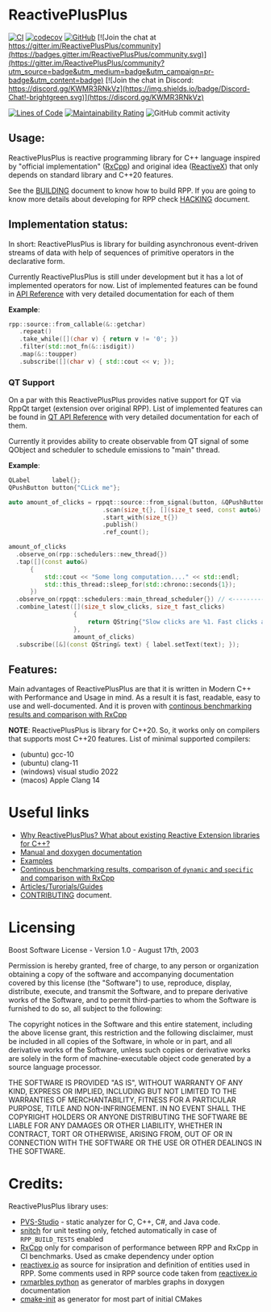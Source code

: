 # ReactivePlusPlus
[![CI](https://github.com/victimsnino/ReactivePlusPlus/actions/workflows/ci.yml/badge.svg)](https://github.com/victimsnino/ReactivePlusPlus/actions/workflows/ci.yml)
[![codecov](https://codecov.io/gh/victimsnino/ReactivePlusPlus/branch/main/graph/badge.svg?token=INEHPRF18E)](https://codecov.io/gh/victimsnino/ReactivePlusPlus) 
[![GitHub](https://img.shields.io/github/license/victimsnino/ReactivePlusPlus)](https://github.com/victimsnino/ReactivePlusPlus/blob/main/LICENSE)
[![Join the chat at https://gitter.im/ReactivePlusPlus/community](https://badges.gitter.im/ReactivePlusPlus/community.svg)](https://gitter.im/ReactivePlusPlus/community?utm_source=badge&utm_medium=badge&utm_campaign=pr-badge&utm_content=badge) 
[![Join the chat in Discord: https://discord.gg/KWMR3RNkVz](https://img.shields.io/badge/Discord-Chat!-brightgreen.svg)](https://discord.gg/KWMR3RNkVz)

[![Lines of Code](https://sonarcloud.io/api/project_badges/measure?project=victimsnino_ReactivePlusPlus&metric=ncloc)](https://sonarcloud.io/summary/new_code?id=victimsnino_ReactivePlusPlus)
[![Maintainability Rating](https://sonarcloud.io/api/project_badges/measure?project=victimsnino_ReactivePlusPlus&metric=sqale_rating)](https://sonarcloud.io/summary/new_code?id=victimsnino_ReactivePlusPlus)
![GitHub commit activity](https://img.shields.io/github/commit-activity/m/victimsnino/ReactivePlusPlus)

## Usage:

ReactivePlusPlus is reactive programming library for C++ language inspired by "official implementation" ([RxCpp](https://github.com/ReactiveX/RxCpp)) and original idea ([ReactiveX](https://reactivex.io/)) that only depends on standard library and C++20 features.

See the [BUILDING](BUILDING.md) document to know how to build RPP.
If you are going to know more details about developing for RPP check [HACKING](HACKING.md) document.

## Implementation status:

In short: ReactivePlusPlus is library for building asynchronous event-driven streams of data with help of sequences of primitive operators in the declarative form.

Currently ReactivePlusPlus is still under development but it has a lot of implemented operators for now. List of implemented features can be found in [API Reference](https://victimsnino.github.io/ReactivePlusPlus/docs/html/group__rpp.html) with very detailed documentation for each of them

**Example**:

```cpp
rpp::source::from_callable(&::getchar)
   .repeat()
   .take_while([](char v) { return v != '0'; })
   .filter(std::not_fn(&::isdigit))
   .map(&::toupper)
   .subscribe([](char v) { std::cout << v; });
```

### QT Support

On a par with this ReactivePlusPlus provides native support for QT via RppQt target (extension over original RPP). List of implemented features can be found in [QT API Reference](https://victimsnino.github.io/ReactivePlusPlus/docs/html/group__rppqt.html) with very detailed documentation for each of them.

Currently it provides ability to create observable from QT signal of some QObject and scheduler to schedule emissions to "main" thread.

**Example**:
```cpp
QLabel      label{};
QPushButton button{"CLick me"};

auto amount_of_clicks = rppqt::source::from_signal(button, &QPushButton::pressed) // <-------
                          .scan(size_t{}, [](size_t seed, const auto&) { return seed + 1; })
                          .start_with(size_t{})
                          .publish()
                          .ref_count();

amount_of_clicks
  .observe_on(rpp::schedulers::new_thread{})
  .tap([](const auto&)
      {
          std::cout << "Some long computation...." << std::endl;
          std::this_thread::sleep_for(std::chrono::seconds{1});
      })
  .observe_on(rppqt::schedulers::main_thread_scheduler{}) // <---------------
  .combine_latest([](size_t slow_clicks, size_t fast_clicks)
                  {
                      return QString{"Slow clicks are %1. Fast clicks are %2"}.arg(slow_clicks).arg(fast_clicks);
                  },
                  amount_of_clicks)
  .subscribe([&](const QString& text) { label.setText(text); });
```

## Features:

Main advantages of ReactivePlusPlus are that it is written in Modern C++ with Performance and Usage in mind. As a result it is fast, readable, easy to use and well-documented. And it is proven with [continous benchmarking results and comparison with RxCpp](https://victimsnino.github.io/ReactivePlusPlus/benchmark)

**NOTE**: ReactivePlusPlus is library for C++20. So, it works only on compilers that supports most C++20 features. List of minimal supported compilers:
- (ubuntu) gcc-10
- (ubuntu) clang-11
- (windows) visual studio 2022
- (macos) Apple Clang 14

# Useful links
- [Why ReactivePlusPlus? What about existing Reactive Extension libraries for C++?](https://victimsnino.github.io/ReactivePlusPlus/docs/html/why_rpp.html)
- [Manual and doxygen documentation](https://victimsnino.github.io/ReactivePlusPlus/docs/html/index.html)
- [Examples](https://github.com/victimsnino/ReactivePlusPlus/tree/main/src/examples)
- [Continous benchmarking results, comparison of `dynamic` and `specific` and comparison with RxCpp](https://victimsnino.github.io/ReactivePlusPlus/benchmark)
- [Articles/Turorials/Guides](https://github.com/victimsnino/ReactivePlusPlus/blob/main/docs/Articles.md)
- [CONTRIBUTING](CONTRIBUTING.md) document.

# Licensing

Boost Software License - Version 1.0 - August 17th, 2003

Permission is hereby granted, free of charge, to any person or organization
obtaining a copy of the software and accompanying documentation covered by
this license (the "Software") to use, reproduce, display, distribute,
execute, and transmit the Software, and to prepare derivative works of the
Software, and to permit third-parties to whom the Software is furnished to
do so, all subject to the following:

The copyright notices in the Software and this entire statement, including
the above license grant, this restriction and the following disclaimer,
must be included in all copies of the Software, in whole or in part, and
all derivative works of the Software, unless such copies or derivative
works are solely in the form of machine-executable object code generated by
a source language processor.

THE SOFTWARE IS PROVIDED "AS IS", WITHOUT WARRANTY OF ANY KIND, EXPRESS OR
IMPLIED, INCLUDING BUT NOT LIMITED TO THE WARRANTIES OF MERCHANTABILITY,
FITNESS FOR A PARTICULAR PURPOSE, TITLE AND NON-INFRINGEMENT. IN NO EVENT
SHALL THE COPYRIGHT HOLDERS OR ANYONE DISTRIBUTING THE SOFTWARE BE LIABLE
FOR ANY DAMAGES OR OTHER LIABILITY, WHETHER IN CONTRACT, TORT OR OTHERWISE,
ARISING FROM, OUT OF OR IN CONNECTION WITH THE SOFTWARE OR THE USE OR OTHER
DEALINGS IN THE SOFTWARE.

# Credits:
ReactivePlusPlus library uses:
- [PVS-Studio](https://pvs-studio.com/pvs-studio/?utm_source=website&utm_medium=github&utm_campaign=open_source) - static analyzer for C, C++, C#, and Java code.
- [snitch](https://github.com/cschreib/snitch) for unit testing only, fetched automatically in case of `RPP_BUILD_TESTS` enabled
- [RxCpp](https://github.com/ReactiveX/RxCpp) only for comparison of performance between RPP and RxCpp in CI benchmarks. Used as cmake dependency under option
- [reactivex.io](https://reactivex.io) as source for insipration and definition of entities used in RPP. Some comments used in RPP source code taken from [reactivex.io](https://reactivex.io)
- [rxmarbles python](https://pypi.org/project/rxmarbles/) as generator of marbles graphs in doxygen documentation
- [cmake-init](https://github.com/friendlyanon/cmake-init) as generator for most part of initial CMakes
